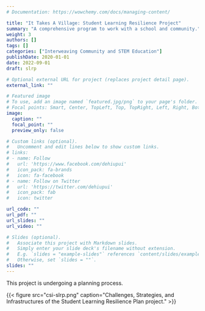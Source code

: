 ```yaml
---
# Documentation: https://wowchemy.com/docs/managing-content/

title: "It Takes A Village: Student Learning Resilience Project"
summary: "A comprehensive program to work with a school and community."
weight: 3
authors: []
tags: []
categories: ["Interweaving Community and STEM Education"]
publishDate: 2020-01-01
date: 2022-09-01
draft: slrp

# Optional external URL for project (replaces project detail page).
external_link: ""

# Featured image
# To use, add an image named `featured.jpg/png` to your page's folder.
# Focal points: Smart, Center, TopLeft, Top, TopRight, Left, Right, BottomLeft, Bottom, BottomRight.
image:
  caption: ""
  focal_point: ""
  preview_only: false

# Custom links (optional).
#   Uncomment and edit lines below to show custom links.
# links:
# - name: Follow
#   url: 'https://www.facebook.com/dehiupui'
#   icon_pack: fa-brands
#   icon: fa-facebook
# - name: Follow on Twitter
#   url: 'https://twitter.com/dehiupui'
#   icon_pack: fab
#   icon: twitter

url_code: ""
url_pdf: ""
url_slides: ""
url_video: ""

# Slides (optional).
#   Associate this project with Markdown slides.
#   Simply enter your slide deck's filename without extension.
#   E.g. `slides = "example-slides"` references `content/slides/example-slides.md`.
#   Otherwise, set `slides = ""`.
slides: ""
---
```


This project is undergoing a planning process.

{{< figure src="csi-slrp.png" caption="Challenges, Strategies, and Infrastructures of the Student Learning Resilience Plan project." >}}
